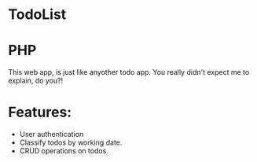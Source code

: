 # TodoList
# PHP
This web app, is just like anyother todo app. You really didn't expect me to explain, do you?!

# Features:
* User authentication
* Classify todos by working date.
* CRUD operations on todos.